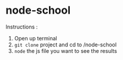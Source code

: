 # node-school

Instructions : 

1. Open up terminal
2. ```git clone``` project and cd to /node-school
3. ```node``` the js file you want to see the results  
